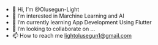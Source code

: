 - 👋 Hi, I’m @Olusegun-Light
- 👀 I’m interested in Marchine Learning and AI
- 🌱 I’m currently learning App Development Using Flutter 
- 💞️ I’m looking to collaborate on ...
- 📫 How to reach me lightolusegun1@gmail.com

<!---
Olusegun-Light/Olusegun-Light is a ✨ special ✨ repository because its `README.md` (this file) appears on your GitHub profile.
You can click the Preview link to take a look at your changes.
--->
